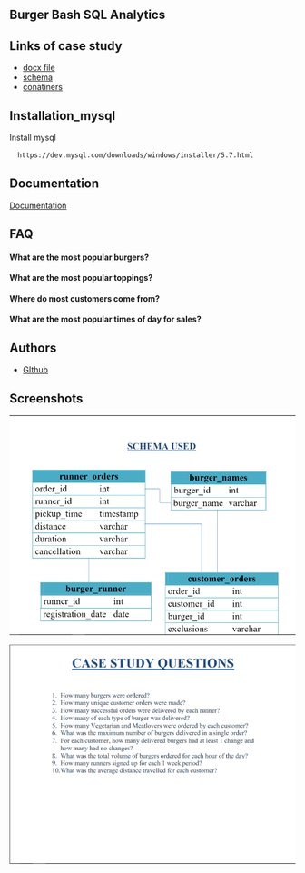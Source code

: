 
 ## Burger Bash SQL Analytics

## Links of case study

 - [docx file ](https://github.com/abhishek00045454/burger_bash_sql_case_study/blob/master/burger%20data/Case%20Study%202%20Burger%20Bash.docx)
 - [schema ](https://github.com/abhishek00045454/burger_bash_sql_case_study/blob/master/burger%20data/Screenshot%20(87).png)
 - [conatiners](https://github.com/abhishek00045454/burger_bash_sql_case_study/tree/master/burger%20data)

 


## Installation_mysql

Install mysql

```bash
  https://dev.mysql.com/downloads/windows/installer/5.7.html
```
    
## Documentation

[Documentation](https://github.com/abhishek00045454/burger_bash_sql_case_study)



## FAQ

#### What are the most popular burgers?
#### What are the most popular toppings?
#### Where do most customers come from?
#### What are the most popular times of day for sales?




## Authors

- [GIthub](https://github.com/abhishek00045454)



## Screenshots

![schema](https://github.com/abhishek00045454/burger_bash_sql_case_study/blob/master/burger%20data/Screenshot%20(87).png)

![doxc_question](https://github.com/abhishek00045454/burger_bash_sql_case_study/blob/master/burger%20data/Screenshot%20(89).png)
